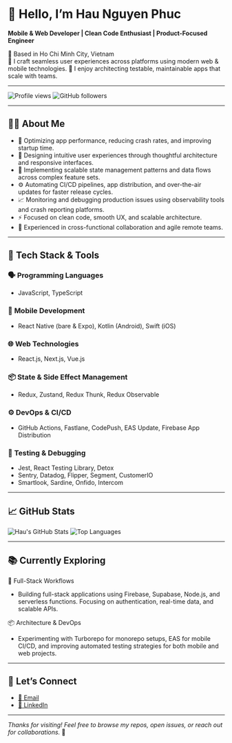 # 👋 Hello, I’m Hau Nguyen Phuc

**Mobile & Web Developer | Clean Code Enthusiast | Product-Focused Engineer**

📍 Based in Ho Chi Minh City, Vietnam  
💼 I craft seamless user experiences across platforms using modern web & mobile technologies.
🧠 I enjoy architecting testable, maintainable apps that scale with teams.

---

![Profile views](https://komarev.com/ghpvc/?username=haunguyenphuc1110&style=flat-square)
![GitHub followers](https://img.shields.io/github/followers/haunguyenphuc1110?label=Followers&style=flat-square)

---

## 🧑‍💻 About Me

- 🚀 Optimizing app performance, reducing crash rates, and improving startup time.
- 🧠 Designing intuitive user experiences through thoughtful architecture and responsive interfaces.
- 🔧 Implementing scalable state management patterns and data flows across complex feature sets.
- ⚙️ Automating CI/CD pipelines, app distribution, and over-the-air updates for faster release cycles.
- 📈 Monitoring and debugging production issues using observability tools and crash reporting platforms.
- ⚡ Focused on clean code, smooth UX, and scalable architecture.
- 🔄 Experienced in cross-functional collaboration and agile remote teams.

---

## 🧰 Tech Stack & Tools

### 🗣️ **Programming Languages**
- JavaScript, TypeScript

### 📱 **Mobile Development**
- React Native (bare & Expo), Kotlin (Android), Swift (iOS)

### 🌐 **Web Technologies**
- React.js, Next.js, Vue.js

### 📦 **State & Side Effect Management**
- Redux, Zustand, Redux Thunk, Redux Observable

### ⚙️ **DevOps & CI/CD**
- GitHub Actions, Fastlane, CodePush, EAS Update, Firebase App Distribution

### 🧪 **Testing & Debugging**
- Jest, React Testing Library, Detox  
- Sentry, Datadog, Flipper, Segment, CustomerIO  
- Smartlook, Sardine, Onfido, Intercom

---

## 📈 GitHub Stats

![Hau's GitHub Stats](https://github-readme-stats.vercel.app/api?username=haunguyenphuc1110&show_icons=true&theme=radical)
![Top Languages](https://github-readme-stats.vercel.app/api/top-langs/?username=haunguyenphuc1110&layout=compact&theme=radical)

---

## 📚 Currently Exploring

🔁 Full-Stack Workflows
- Building full-stack applications using Firebase, Supabase, Node.js, and serverless functions. Focusing on authentication, real-time data, and scalable APIs.

📦 Architecture & DevOps
- Experimenting with Turborepo for monorepo setups, EAS for mobile CI/CD, and improving automated testing strategies for both mobile and web projects.

---

## 💬 Let’s Connect

- [📧 Email](mailto:ngphuchau1110@gmail.com)
- [💼 LinkedIn](https://www.linkedin.com/in/hau-nguyen-phuc-444a0816b/)

---

_Thanks for visiting! Feel free to browse my repos, open issues, or reach out for collaborations._ 🚀
